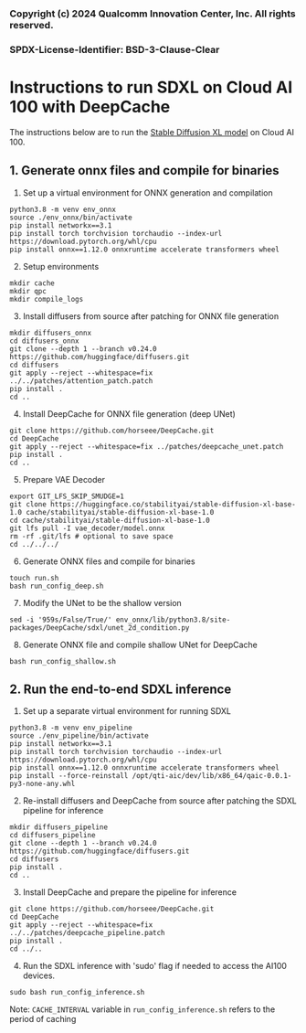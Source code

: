 ### Copyright (c) 2024 Qualcomm Innovation Center, Inc. All rights reserved.
### SPDX-License-Identifier: BSD-3-Clause-Clear

# Instructions to run SDXL on Cloud AI 100 with DeepCache

The instructions below are to run the [Stable Diffusion XL model](stabilityai/stable-diffusion-xl-base-1.0) on Cloud AI 100.


## 1. Generate onnx files and compile for binaries

1.  Set up a virtual environment for ONNX generation and compilation
```
python3.8 -m venv env_onnx
source ./env_onnx/bin/activate
pip install networkx==3.1
pip install torch torchvision torchaudio --index-url https://download.pytorch.org/whl/cpu
pip install onnx==1.12.0 onnxruntime accelerate transformers wheel
```

2.  Setup environments
```
mkdir cache
mkdir qpc
mkdir compile_logs
```

3. Install diffusers from source after patching for ONNX file generation
```
mkdir diffusers_onnx
cd diffusers_onnx
git clone --depth 1 --branch v0.24.0 https://github.com/huggingface/diffusers.git
cd diffusers
git apply --reject --whitespace=fix ../../patches/attention_patch.patch
pip install .
cd ..
```

4. Install DeepCache for ONNX file generation (deep UNet) 
```
git clone https://github.com/horseee/DeepCache.git
cd DeepCache
git apply --reject --whitespace=fix ../patches/deepcache_unet.patch
pip install .
cd ..
```

5. Prepare VAE Decoder 
```
export GIT_LFS_SKIP_SMUDGE=1
git clone https://huggingface.co/stabilityai/stable-diffusion-xl-base-1.0 cache/stabilityai/stable-diffusion-xl-base-1.0
cd cache/stabilityai/stable-diffusion-xl-base-1.0
git lfs pull -I vae_decoder/model.onnx
rm -rf .git/lfs # optional to save space
cd ../../../
```

6. Generate ONNX files and compile for binaries
```
touch run.sh
bash run_config_deep.sh
```

7. Modify the UNet to be the shallow version
```
sed -i '959s/False/True/' env_onnx/lib/python3.8/site-packages/DeepCache/sdxl/unet_2d_condition.py
```

8. Generate ONNX file and compile shallow UNet for DeepCache
```
bash run_config_shallow.sh
```

## 2. Run the end-to-end SDXL inference

1. Set up a separate virtual environment for running SDXL 
```
python3.8 -m venv env_pipeline
source ./env_pipeline/bin/activate
pip install networkx==3.1
pip install torch torchvision torchaudio --index-url https://download.pytorch.org/whl/cpu
pip install onnx==1.12.0 onnxruntime accelerate transformers wheel
pip install --force-reinstall /opt/qti-aic/dev/lib/x86_64/qaic-0.0.1-py3-none-any.whl
```

2.  Re-install diffusers and DeepCache from source after patching the SDXL pipeline for inference
```
mkdir diffusers_pipeline
cd diffusers_pipeline
git clone --depth 1 --branch v0.24.0 https://github.com/huggingface/diffusers.git
cd diffusers
pip install .
cd ..
```

3. Install DeepCache and prepare the pipeline for inference
```
git clone https://github.com/horseee/DeepCache.git
cd DeepCache
git apply --reject --whitespace=fix ../../patches/deepcache_pipeline.patch
pip install .
cd ../..
```

4. Run the SDXL inference with 'sudo' flag if needed to access the AI100 devices. 
```
sudo bash run_config_inference.sh
```
Note: ```CACHE_INTERVAL``` variable in ```run_config_inference.sh``` refers to the period of caching

